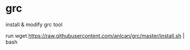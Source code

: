 # grc
install &amp; modify grc tool

run 
wget https://raw.githubusercontent.com/anlcan/grc/master/install.sh  | bash

